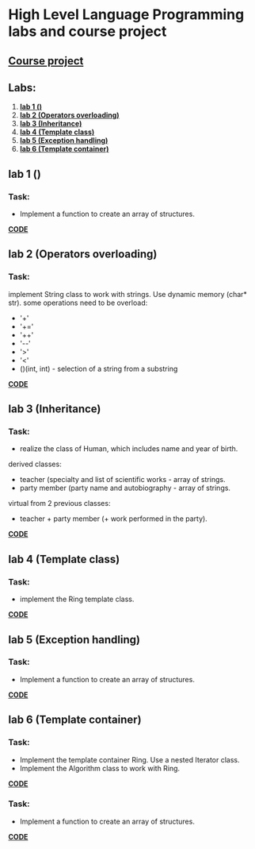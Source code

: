 # High Level Language Programming labs and course project

## **[Course project](https://github.com/gabrpavel/MyTempo)**

## Labs:
1. **[lab 1 ()]()**
2. **[lab 2 (Operators overloading)]()**
3. **[lab 3 (Inheritance)]()**
4. **[lab 4 (Template class)]()**
5. **[lab 5 (Exception handling)]()**
6. **[lab 6 (Template container)]()**

## lab 1 ()
### Task: 
- Implement a function to create an array of structures.

**[CODE](labs/lab1)**

## lab 2 (Operators overloading)
### Task: 
implement String class to work with strings. Use dynamic memory (char* str).
some operations need to be overload:
- '+'
- '+='
- '++'
- '--'
- '>'
- '<'
- ()(int, int) - selection of a string from a substring

**[CODE](labs/lab2)**

## lab 3 (Inheritance)
### Task: 
- realize the class of Human, which includes name and year of birth.

derived classes:
- teacher (specialty and list of scientific works - array of strings.
- party member (party name and autobiography - array of strings.

virtual from 2 previous classes:
- teacher + party member (+ work performed in the party).

**[CODE](labs/lab3)**

## lab 4 (Template class)
### Task: 
- implement the Ring template class.

**[CODE](labs/lab4)**

## lab 5 (Exception handling)
### Task: 
- Implement a function to create an array of structures.

**[CODE](labs/lab5)**

## lab 6 (Template container)
### Task: 
- Implement the template container Ring. Use a nested Iterator class.
- Implement the Algorithm class to work with Ring.

**[CODE](labs/lab6)**
### Task: 
- Implement a function to create an array of structures.

**[CODE](labs/lab8)**
